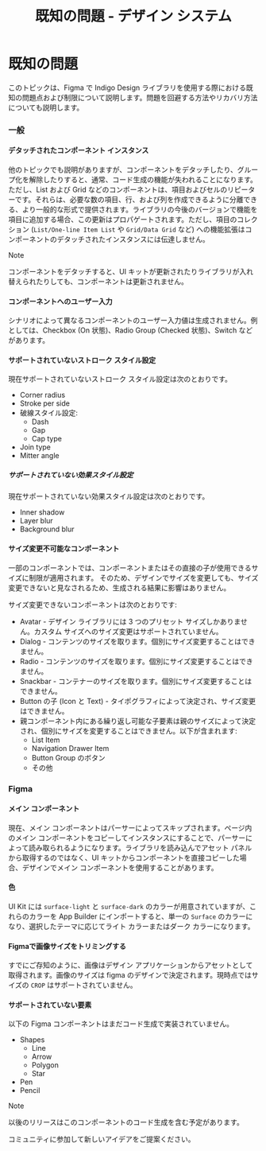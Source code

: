 ﻿---
title: 既知の問題 - デザイン システム
_description: 既知の問題点一覧およびその回避策の詳細。
_keywords: デザイン システム, デザイン システム UX, UI キット, Figma, Ignite UI for Angular, Angular, Angular デザイン システム, Figma からコードをエクスポート, Angular 用のデザイン キット, Figma HTML, Figma to HTML, Figma UI キット
_language: ja
---

# 既知の問題

このトピックは、Figma で Indigo Design ライブラリを使用する際における既知の問題点および制限について説明します。問題を回避する方法やリカバリ方法についても説明します。

### 一般

#### デタッチされたコンポーネント インスタンス

他のトピックでも説明がありますが、コンポーネントをデタッチしたり、グループ化を解除したりすると、通常、コード生成の機能が失われることになります。ただし、List および Grid などのコンポーネントは、項目およびセルのリピーターです。それらは、必要な数の項目、行、および列を作成できるように分離できる、より一般的な形式で提供されます。ライブラリの今後のバージョンで機能を項目に追加する場合、この更新はプロパゲートされます。ただし、項目のコレクション (`List/One-line Item List` や `Grid/Data Grid` など) への機能拡張はコンポーネントのデタッチされたインスタンスには伝達しません。

> [!Note]
> コンポーネントをデタッチすると、UI キットが更新されたりライブラリが入れ替えられたりしても、コンポーネントは更新されません。

#### コンポーネントへのユーザー入力

シナリオによって異なるコンポーネントのユーザー入力値は生成されません。例としては、Checkbox (On 状態)、Radio Group (Checked 状態)、Switch などがあります。


#### サポートされていないストローク スタイル設定
現在サポートされていないストローク スタイル設定は次のとおりです。
- Corner radius
- Stroke per side
- 破線スタイル設定:
  - Dash
  - Gap
  - Cap type
- Join type
- Mitter angle

##### サポートされていない効果スタイル設定
現在サポートされていない効果スタイル設定は次のとおりです。
- Inner shadow
- Layer blur
- Background blur

#### サイズ変更不可能なコンポーネント
一部のコンポーネントでは、コンポーネントまたはその直接の子が使用できるサイズに制限が適用されます。
そのため、デザインでサイズを変更しても、サイズ変更できないと見なされるため、生成される結果に影響はありません。

サイズ変更できないコンポーネントは次のとおりです:

- Avatar - デザイン ライブラリには 3 つのプリセット サイズしかありません。カスタム サイズへのサイズ変更はサポートされていません。
- Dialog - コンテンツのサイズを取ります。個別にサイズ変更することはできません。
- Radio - コンテンツのサイズを取ります。個別にサイズ変更することはできません。
- Snackbar - コンテナーのサイズを取ります。個別にサイズ変更することはできません。
- Button の子 (Icon と Text) - タイポグラフィによって決定され、サイズ変更はできません。
- 親コンポーネント内にある繰り返し可能な子要素は親のサイズによって決定され、個別にサイズを変更することはできません。以下が含まれます:
  - List Item
  - Navigation Drawer Item
  - Button Group のボタン
  - その他

### Figma
#### メイン コンポーネント
現在、メイン コンポーネントはパーサーによってスキップされます。ページ内のメイン コンポーネントをコピーしてインスタンスにすることで、パーサーによって読み取られるようになります。ライブラリを読み込んでアセット パネルから取得するのではなく、UI キットからコンポーネントを直接コピーした場合、デザインでメイン コンポーネントを使用することがあります。

#### 色
UI Kit には `surface-light` と `surface-dark` のカラーが用意されていますが、これらのカラーを App Builder にインポートすると、単一の `Surface` のカラーになり、選択したテーマに応じてライト カラーまたはダーク カラーになります。

#### Figmaで画像サイズをトリミングする
すでにご存知のように、画像はデザイン アプリケーションからアセットとして取得されます。画像のサイズは figma のデザインで決定されます。現時点ではサイズの `CROP` はサポートされていません。

#### サポートされていない要素
以下の Figma コンポーネントはまだコード生成で実装されていません。

  - Shapes
    - Line
    - Arrow
    - Polygon
    - Star
  - Pen
  - Pencil

> [!Note]
> 以後のリリースはこのコンポーネントのコード生成を含む予定があります。

コミュニティに参加して新しいアイデアをご提案ください。
